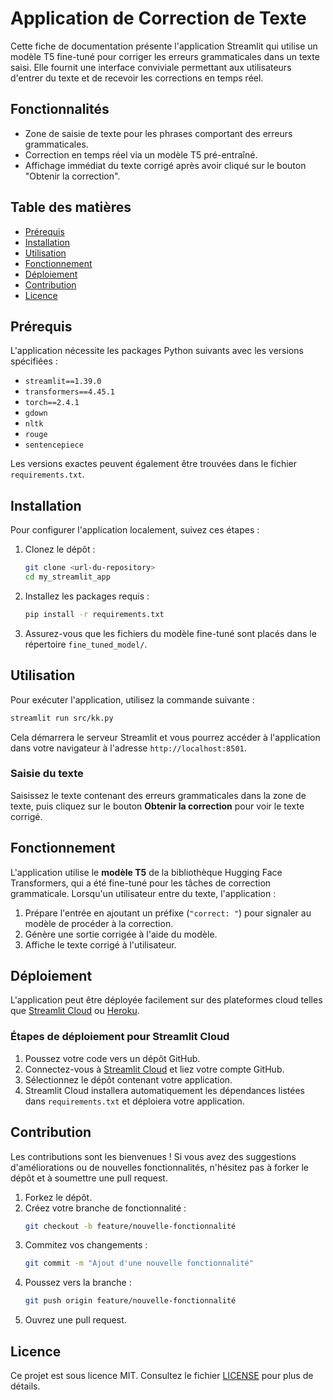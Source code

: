 # Application de Correction de Texte

Cette fiche de documentation présente l'application Streamlit qui utilise un modèle T5 fine-tuné pour corriger les erreurs grammaticales dans un texte saisi. Elle fournit une interface conviviale permettant aux utilisateurs d'entrer du texte et de recevoir les corrections en temps réel.

## Fonctionnalités

- Zone de saisie de texte pour les phrases comportant des erreurs grammaticales.
- Correction en temps réel via un modèle T5 pré-entraîné.
- Affichage immédiat du texte corrigé après avoir cliqué sur le bouton "Obtenir la correction".

## Table des matières

- [Prérequis](#prérequis)
- [Installation](#installation)
- [Utilisation](#utilisation)
- [Fonctionnement](#fonctionnement)
- [Déploiement](#déploiement)
- [Contribution](#contribution)
- [Licence](#licence)

## Prérequis

L'application nécessite les packages Python suivants avec les versions spécifiées :

- `streamlit==1.39.0`
- `transformers==4.45.1`
- `torch==2.4.1`
- `gdown`
- `nltk`
- `rouge`
- `sentencepiece`

Les versions exactes peuvent également être trouvées dans le fichier `requirements.txt`.

## Installation

Pour configurer l'application localement, suivez ces étapes :

1. Clonez le dépôt :
   ```bash
   git clone <url-du-repository>
   cd my_streamlit_app
   ```

2. Installez les packages requis :
   ```bash
   pip install -r requirements.txt
   ```

3. Assurez-vous que les fichiers du modèle fine-tuné sont placés dans le répertoire `fine_tuned_model/`.

## Utilisation

Pour exécuter l'application, utilisez la commande suivante :

```bash
streamlit run src/kk.py
```

Cela démarrera le serveur Streamlit et vous pourrez accéder à l'application dans votre navigateur à l'adresse `http://localhost:8501`.

### Saisie du texte

Saisissez le texte contenant des erreurs grammaticales dans la zone de texte, puis cliquez sur le bouton **Obtenir la correction** pour voir le texte corrigé.

## Fonctionnement

L'application utilise le **modèle T5** de la bibliothèque Hugging Face Transformers, qui a été fine-tuné pour les tâches de correction grammaticale. Lorsqu'un utilisateur entre du texte, l'application :

1. Prépare l'entrée en ajoutant un préfixe (`"correct: "`) pour signaler au modèle de procéder à la correction.
2. Génère une sortie corrigée à l'aide du modèle.
3. Affiche le texte corrigé à l'utilisateur.

## Déploiement

L'application peut être déployée facilement sur des plateformes cloud telles que [Streamlit Cloud](https://streamlit.io/cloud) ou [Heroku](https://www.heroku.com).

### Étapes de déploiement pour Streamlit Cloud

1. Poussez votre code vers un dépôt GitHub.
2. Connectez-vous à [Streamlit Cloud](https://streamlit.io/cloud) et liez votre compte GitHub.
3. Sélectionnez le dépôt contenant votre application.
4. Streamlit Cloud installera automatiquement les dépendances listées dans `requirements.txt` et déploiera votre application.

## Contribution

Les contributions sont les bienvenues ! Si vous avez des suggestions d'améliorations ou de nouvelles fonctionnalités, n'hésitez pas à forker le dépôt et à soumettre une pull request.

1. Forkez le dépôt.
2. Créez votre branche de fonctionnalité :
   ```bash
   git checkout -b feature/nouvelle-fonctionnalité
   ```
3. Commitez vos changements :
   ```bash
   git commit -m "Ajout d'une nouvelle fonctionnalité"
   ```
4. Poussez vers la branche :
   ```bash
   git push origin feature/nouvelle-fonctionnalité
   ```
5. Ouvrez une pull request.

## Licence

Ce projet est sous licence MIT. Consultez le fichier [LICENSE](LICENSE) pour plus de détails.
